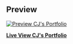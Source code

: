

## Preview

[![Preview CJ's Portfolio](https://ystepanie.github.io/portfolio/)](https://ystepanie.github.io/portfolio/)

**[Live View CJ's Portfolio](https://ystepanie.github.io/portfolio/)**



